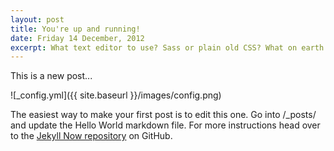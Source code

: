 ```yaml
---
layout: post
title: You're up and running!
date: Friday 14 December, 2012
excerpt: What text editor to use? Sass or plain old CSS? What on earth is Compass? Command 
---
```


This is a new post...

![_config.yml]({{ site.baseurl }}/images/config.png)

The easiest way to make your first post is to edit this one. Go into /_posts/ and update the Hello World markdown file. For more instructions head over to the [Jekyll Now repository](https://github.com/barryclark/jekyll-now) on GitHub.
